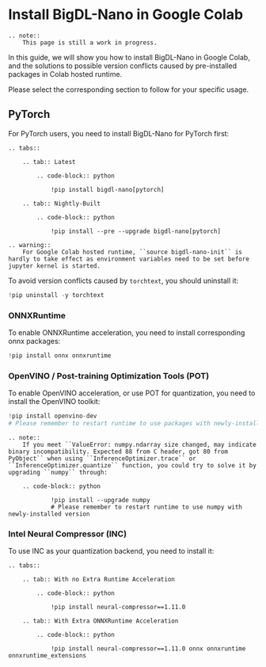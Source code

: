 # Install BigDL-Nano in Google Colab

```eval_rst
.. note::
    This page is still a work in progress.
```

In this guide, we will show you how to install BigDL-Nano in Google Colab, and the solutions to possible version conflicts caused by pre-installed packages in Colab hosted runtime.

Please select the corresponding section to follow for your specific usage. 

## PyTorch
For PyTorch users, you need to install BigDL-Nano for PyTorch first:

```eval_rst
.. tabs::

    .. tab:: Latest

        .. code-block:: python

            !pip install bigdl-nano[pytorch]

    .. tab:: Nightly-Built

        .. code-block:: python

            !pip install --pre --upgrade bigdl-nano[pytorch]
```

```eval_rst
.. warning::
    For Google Colab hosted runtime, ``source bigdl-nano-init`` is hardly to take effect as environment variables need to be set before jupyter kernel is started.
```

To avoid version conflicts caused by `torchtext`, you should uninstall it:

```python
!pip uninstall -y torchtext
```

### ONNXRuntime
To enable ONNXRuntime acceleration, you need to install corresponding onnx packages:

```python
!pip install onnx onnxruntime
```

### OpenVINO / Post-training Optimization Tools (POT)
To enable OpenVINO acceleration, or use POT for quantization, you need to install the OpenVINO toolkit:

```python
!pip install openvino-dev
# Please remember to restart runtime to use packages with newly-installed version
```

```eval_rst
.. note::
    If you meet ``ValueError: numpy.ndarray size changed, may indicate binary incompatibility. Expected 88 from C header, got 80 from PyObject`` when using ``InferenceOptimizer.trace`` or ``InferenceOptimizer.quantize`` function, you could try to solve it by upgrading ``numpy`` through:
    
    .. code-block:: python

            !pip install --upgrade numpy
            # Please remember to restart runtime to use numpy with newly-installed version
```

### Intel Neural Compressor (INC)
To use INC as your quantization backend, you need to install it:

```eval_rst
.. tabs::

    .. tab:: With no Extra Runtime Acceleration

        .. code-block:: python

            !pip install neural-compressor==1.11.0

    .. tab:: With Extra ONNXRuntime Acceleration

        .. code-block:: python

            !pip install neural-compressor==1.11.0 onnx onnxruntime onnxruntime_extensions
```